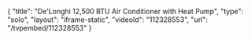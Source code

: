 {
    "title": "De'Longhi 12,500 BTU Air Conditioner with Heat Pump",
    "type": "solo",
    "layout": "iframe-static",
    "videoId": "112328553",
    "url": "\/tvpembed\/112328553"
}
